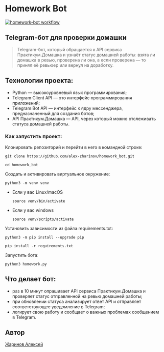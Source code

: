# Homework Bot

[![homework-bot workflow](https://github.com/alex-zharinov/homework_bot/actions/workflows/main.yml/badge.svg)](https://github.com/alex-zharinov/homework_bot/actions/workflows/main.yml)

## Telegram-бот для проверки домашки
> Telegram-бот, который обращается к API сервиса Практикум.Домашка и узнаёт статус домашней работы: взята ли домашка в ревью, проверена ли она, а если проверена — то принял её ревьюер или вернул на доработку.

## Технологии проекта:
- Python — высокоуровневый язык программирования;
- Telegram Client API — это интерфейс программирования приложений;
- Telegram Bot API — интерфейс к ядру мессенджера, предназначенный для создания ботов;
- API Практикум.Домашка — API, через который можно отслеживать статуса домашней работы.

### Как запустить проект:
Клонировать репозиторий и перейти в него в командной строке:
```
git clone https://github.com/alex-zharinov/homework_bot.git
```
```
cd homework_bot
```
Cоздать и активировать виртуальное окружение:
```
python3 -m venv venv
```
* Если у вас Linux/macOS
    ```
    source venv/bin/activate
    ```
* Если у вас windows
    ```
    source venv/scripts/activate
    ```
Установить зависимости из файла requirements.txt:
```
python3 -m pip install --upgrade pip
```
```
pip install -r requirements.txt
```
Запустить бота:
```
python3 homework.py 
```

## Что делает бот:
- раз в 10 минут опрашивает API сервиса Практикум.Домашка и проверяет статус отправленной на ревью домашней работы;
- при обновлении статуса анализирует ответ API и отправляет соответствующее уведомление в Telegram;
- логирует свою работу и сообщает о важных проблемах сообщением в Telegram.

## Автор
[Жаринов Алексей](https://github.com/alex-zharinov)
